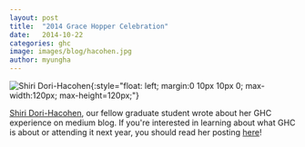 ```yaml
---
layout: post
title:  "2014 Grace Hopper Celebration"
date:   2014-10-22
categories: ghc
image: images/blog/hacohen.jpg
author: myungha
---
```

![Shiri Dori-Hacohen](/images/dori-hacohen.jpg){:style="float: left; margin:0 10px 10px 0; max-width:120px; max-height=120px;"}

[Shiri Dori-Hacohen](http://shiri.dori-hacohen.com/), our fellow graduate student wrote about her GHC experience on medium blog. If you're interested in learning about what GHC is about or attending it next year, you should read her posting [here](https://medium.com/@ShirKi/93a3477551ef)! 
